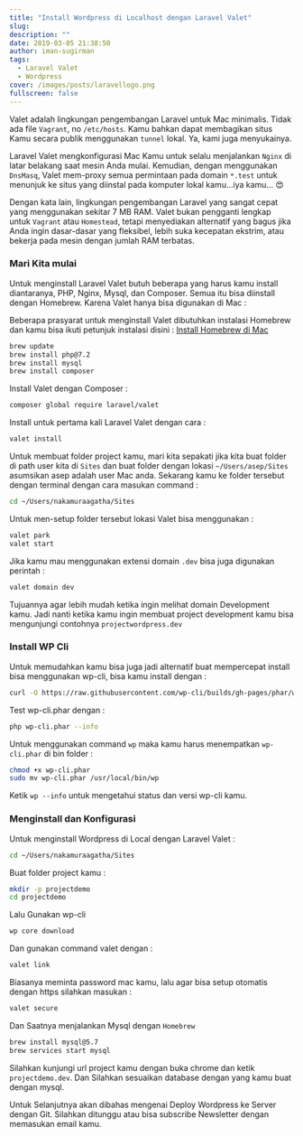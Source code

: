 ```yaml
---
title: "Install Wordpress di Localhost dengan Laravel Valet"
slug:
description: ""
date: 2019-03-05 21:38:50
author: iman-sugirman
tags:
  - Laravel Valet
  - Wordpress
cover: /images/posts/laravellogo.png
fullscreen: false
---
```

Valet adalah lingkungan pengembangan Laravel untuk Mac minimalis. Tidak ada file `Vagrant`, no `/etc/hosts`. Kamu bahkan dapat membagikan situs Kamu secara publik menggunakan `tunnel` lokal. Ya, kami juga menyukainya.

Laravel Valet mengkonfigurasi Mac Kamu untuk selalu menjalankan `Nginx` di latar belakang saat mesin Anda mulai. Kemudian, dengan menggunakan `DnsMasq`, Valet mem-proxy semua permintaan pada domain `*.test` untuk menunjuk ke situs yang diinstal pada komputer lokal kamu...iya kamu... :heart_eyes:

Dengan kata lain, lingkungan pengembangan Laravel yang sangat cepat yang menggunakan sekitar 7 MB RAM. Valet bukan pengganti lengkap untuk `Vagrant` atau `Homestead`, tetapi menyediakan alternatif yang bagus jika Anda ingin dasar-dasar yang fleksibel, lebih suka kecepatan ekstrim, atau bekerja pada mesin dengan jumlah RAM terbatas.

### Mari Kita mulai
Untuk menginstall Laravel Valet butuh beberapa yang harus kamu install diantaranya, PHP, Nginx, Mysql, dan Composer. Semua itu bisa diinstall dengan Homebrew. Karena Valet hanya bisa digunakan di Mac :

Beberapa prasyarat untuk menginstall Valet dibutuhkan instalasi Homebrew dan kamu bisa ikuti petunjuk instalasi disini : [Install Homebrew di Mac](/tutorial-install-homebrew-di-mac-osx)

```bash
brew update
brew install php@7.2
brew install mysql
brew install composer
```
Install Valet dengan Composer :
```bash
composer global require laravel/valet
```
Install untuk pertama kali Laravel Valet dengan cara :
```bash
valet install
```
Untuk membuat folder project kamu, mari kita sepakati jika kita buat folder di path user kita di `Sites` dan buat folder dengan lokasi `~/Users/asep/Sites` asumsikan asep adalah user Mac anda. Sekarang kamu ke folder tersebut dengan terminal dengan cara masukan command :
```bash
cd ~/Users/nakamuraagatha/Sites
```
Untuk men-setup folder tersebut lokasi Valet bisa menggunakan :
```bash
valet park
valet start
```
Jika kamu mau menggunakan extensi domain `.dev` bisa juga digunakan perintah :
```bash
valet domain dev  
```
Tujuannya agar lebih mudah ketika ingin melihat domain Development kamu. Jadi nanti ketika kamu ingin membuat project development kamu bisa mengunjungi contohnya  `projectwordpress.dev`

### Install WP Cli
Untuk memudahkan kamu bisa juga jadi alternatif buat mempercepat install bisa menggunakan wp-cli, bisa kamu install dengan :
```bash
curl -O https://raw.githubusercontent.com/wp-cli/builds/gh-pages/phar/wp-cli.phar
```
Test wp-cli.phar dengan :
```bash
php wp-cli.phar --info
```
Untuk menggunakan command `wp` maka kamu harus menempatkan `wp-cli.phar` di bin folder :
```bash
chmod +x wp-cli.phar
sudo mv wp-cli.phar /usr/local/bin/wp
```
Ketik `wp --info` untuk mengetahui status dan versi wp-cli kamu.

### Menginstall dan Konfigurasi
Untuk menginstall Wordpress di Local dengan Laravel Valet :
```bash
cd ~/Users/nakamuraagatha/Sites
```
Buat folder project kamu :
```bash
mkdir -p projectdemo
cd projectdemo
```
Lalu Gunakan wp-cli
```bash
wp core download
```
Dan gunakan command valet dengan :
```bash
valet link
```
Biasanya meminta password mac kamu, lalu agar bisa setup otomatis dengan https silahkan masukan :
```bash
valet secure
```
Dan Saatnya menjalankan Mysql dengan `Homebrew`
```bash
brew install mysql@5.7
brew services start mysql
```
Silahkan kunjungi url project kamu dengan buka chrome dan ketik `projectdemo.dev`. Dan Silahkan sesuaikan database dengan yang kamu buat dengan mysql.

Untuk Selanjutnya akan dibahas mengenai Deploy Wordpress ke Server dengan Git. Silahkan ditunggu atau bisa subscribe Newsletter dengan memasukan email kamu.
